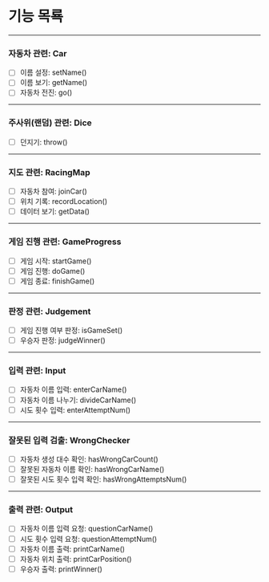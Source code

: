 # 기능 목룍
***
### 자동차 관련: Car
- [ ] 이름 설정: setName()
- [ ] 이름 보기: getName()
- [ ] 자동차 전진: go()
***
### 주사위(랜덤) 관련: Dice
- [ ] 던지기: throw()
***
### 지도 관련: RacingMap
- [ ] 자동차 참여: joinCar()
- [ ] 위치 기록: recordLocation()
- [ ] 데이터 보기: getData()
***
### 게임 진행 관련: GameProgress
- [ ] 게임 시작: startGame()
- [ ] 게임 진행: doGame()
- [ ] 게임 종료: finishGame()
***
### 판정 관련: Judgement
- [ ] 게임 진행 여부 판정: isGameSet()
- [ ] 우승자 판정: judgeWinner()
***
### 입력 관련: Input
- [ ] 자동차 이름 입력: enterCarName()
- [ ] 자동차 이름 나누기: divideCarName()
- [ ] 시도 횟수 입력: enterAttemptNum()
***
### 잘못된 입력 검출: WrongChecker
- [ ] 자동차 생성 대수 확인: hasWrongCarCount()
- [ ] 잘못된 자동차 이름 확인: hasWrongCarName()
- [ ] 잘못된 시도 횟수 입력 확인: hasWrongAttemptsNum()
***
### 출력 관련: Output
- [ ] 자동차 이름 입력 요청: questionCarName()
- [ ] 시도 횟수 입력 요청: questionAttemptNum()
- [ ] 자동차 이름 출력: printCarName()
- [ ] 자동차 위치 출력: printCarPosition()
- [ ] 우승자 출력: printWinner()